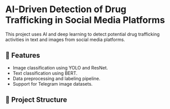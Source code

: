 # AI-Driven Detection of Drug Trafficking in Social Media Platforms

This project uses AI and deep learning to detect potential drug trafficking activities in text and images from social media platforms.

## 📌 Features
- Image classification using YOLO and ResNet.
- Text classification using BERT.
- Data preprocessing and labeling pipeline.
- Support for Telegram image datasets.

## 📂 Project Structure

